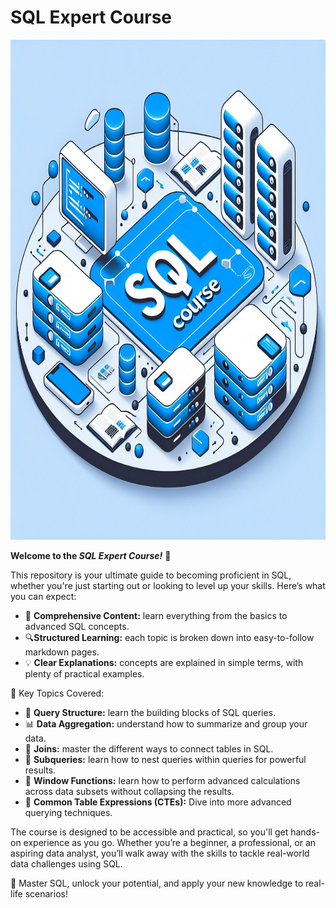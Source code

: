 # SQL Expert Course

<img src="https://raw.githubusercontent.com/ai-learning-space/sql-expert/content_extention/common/img/readme-logo.jpg" alt="readme-logo" width="800" height="800" />


**Welcome to the _SQL Expert Course!_** 🎉

This repository is your ultimate guide to becoming proficient in SQL, whether you're just starting out or looking to level up your skills. Here’s what you can expect:

- 📘 **Comprehensive Content:** learn everything from the basics to advanced SQL concepts.
- 🔍**Structured Learning:** each topic is broken down into easy-to-follow markdown pages.
- 💡 **Clear Explanations:** concepts are explained in simple terms, with plenty of practical examples.

🔗 Key Topics Covered:
- 📝 **Query Structure:** learn the building blocks of SQL queries.
- 📊 **Data Aggregation:** understand how to summarize and group your data.
- 🔗 **Joins:** master the different ways to connect tables in SQL.
- 🔎 **Subqueries:** learn how to nest queries within queries for powerful results.
- 🌊 **Window Functions:** learn how to perform advanced calculations across data subsets without collapsing the results.
- 🧠 **Common Table Expressions (CTEs):** Dive into more advanced querying techniques.

The course is designed to be accessible and practical, so you'll get hands-on experience as you go. Whether you’re a beginner, a professional, or an aspiring data analyst, you’ll walk away with the skills to tackle real-world data challenges using SQL.

🔑 Master SQL, unlock your potential, and apply your new knowledge to real-life scenarios!